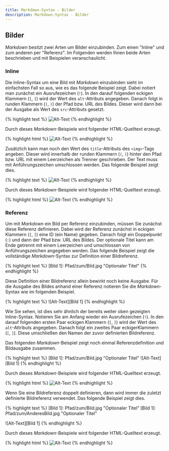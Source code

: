 ```yaml
---
title: Markdown-Syntax - Bilder
description: Markdown-Syntax - Bilder
---
```


## Bilder

*Markdown* besitzt zwei Arten um Bilder einzubinden. Zum einen "Inline" und zum anderen per "Referenz". Im Folgenden werden Ihnen beide Arten beschrieben und mit Beispielen veranschaulicht.

### Inline

Die Inline-Syntax um eine Bild mit *Markdown* einzubinden sieht im einfachsten Fall so aus, wie es das folgende Beispiel zeigt. Dabei notiert man zunächst ein Ausrufezeichen (`!`). In den darauf folgenden eckigen Klammern (`[`, `]`) wird der Wert des `alt`-Attributs angegeben. Danach folgt in runden Klammern (`(`, `)`) der Pfad bzw. URL des Bildes. Dieser wird dann bei der Ausgabe als Wert des `src`-Attributs gesetzt.

{% highlight text %}
![Alt-Text](/Pfad/zum/Bild.jpg)
{% endhighlight %}

Durch dieses *Markdown*-Beispiele wird folgender HTML-Quelltext erzeugt.

{% highlight html %}
<img src="/Pfad/zum/Bild.jpg" alt="Alt-Text" title="" />
{% endhighlight %}

Zusätzlich kann man noch den Wert des `title`-Attributs des `<img>`-Tags angeben. Dieser wird innerhalb der runden Klammern (`(`, `)`) hinter den Pfad bzw. URL mit einem Leerzeichen als Trenner geschrieben. Der Text muss mit Anführungszeichen umschlossen werden. Das folgende Beispiel zeigt dies.

{% highlight text %}
![Alt-Text](/Pfad/zum/Bild.jpg "optionaler Titel")
{% endhighlight %}

Durch dieses *Markdown*-Beispiele wird folgender HTML-Quelltext erzeugt.

{% highlight html %}
<img src="/Pfad/zum/Bild.jpg" alt="Alt-Text" title="optionaler Titel" />
{% endhighlight %}

### Referenz

Um mit *Markdown* ein Bild per Referenz einzubinden, müssen Sie zunächst diese Referenz definieren. Dabei wird der Referenz zunächst in eckigen Klammern (`[`, `]`) eine ID (ein Name) gegeben. Danach folgt ein Doppelpunkt (`:`) und dann der Pfad bzw. URL des Bildes. Der optionale Titel kann am Ende getrennt mit einem Leerzeichen und umschlossen von Anführungszeichen angegeben werden. Das folgende Beispiel zeigt die vollständige *Markdown*-Syntax zur Definition einer Bildreferenz.

{% highlight text %}
[Bild 1]: Pfad/zum/Bild.jpg  "Optionaler Titel"
{% endhighlight %}

Diese Definition einer Bildreferenz allein bewirkt noch keine Ausgabe. Für die Ausgabe des Bildes anhand einer Referenz notieren Sie die *Markdown*-Syntax wie im folgenden Beispiel.

{% highlight text %}
![Alt-Text][Bild 1]
{% endhighlight %}

Wie Sie sehen, ist dies sehr ähnlich der bereits weiter oben gezeigten Inline-Syntax. Notieren Sie am Anfang wieder ein Ausrufezeichen (`!`). In den darauf folgenden ersten Paar eckigen Klammern (`[`, `]`) wird der Wert des `alt`-Attributs angegeben. Danach folgt ein zweites Paar eckigerKlammern (`[`, `]`). Diese umschließen den Namen der zuvor definierten Bildreferenz.

Das folgenden *Markdown*-Beispiel zeigt noch einmal Referenzdefinition und Bildausgabe zusammen.

{% highlight text %}
[Bild 1]: Pfad/zum/Bild.jpg  "Optionaler Titel"
![Alt-Text][Bild 1]
{% endhighlight %}

Durch dieses *Markdown*-Beispiele wird folgender HTML-Quelltext erzeugt.

{% highlight html %}
<img src="Pfad/zum/Bild2.jpg" alt="Alt-Text" title="Optionaler Titel" />
{% endhighlight %}

Wenn Sie eine Bildreferenz doppelt definieren, dann wird immer die zuletzt definierte Bildreferenz verwendet. Das folgende Beispiel zeigt dies.

{% highlight text %}
[Bild 1]: Pfad/zum/Bild.jpg  "Optionaler Titel"
[Bild 1]: Pfad/zum/AnderesBild.jpg  "Optionaler Titel"

![Alt-Text][Bild 1]
{% endhighlight %}

Durch dieses *Markdown*-Beispiele wird folgender HTML-Quelltext erzeugt.

{% highlight html %}
<img src="Pfad/zum/AnderesBild.jpg" alt="Alt-Text" title="Optionaler Titel" />
{% endhighlight %}
